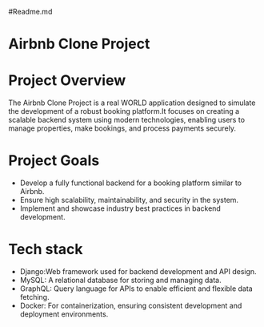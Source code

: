 #Readme.md
# Airbnb Clone Project

# Project Overview

The Airbnb Clone Project is a real WORLD application designed to simulate the development of a robust booking platform.It focuses on creating a scalable backend system using modern technologies, enabling users to manage properties, make bookings, and process payments securely. 

# Project Goals
- Develop a fully functional backend for a booking platform similar to Airbnb.
- Ensure high scalability, maintainability, and security in the system.
- Implement and showcase industry best practices in backend development.

# Tech stack
- Django:Web framework used for backend development and API design.
- MySQL: A relational database for storing and managing data.
- GraphQL: Query language for APIs to enable efficient and flexible data 
  fetching.
- Docker: For containerization, ensuring consistent development and deployment environments.

